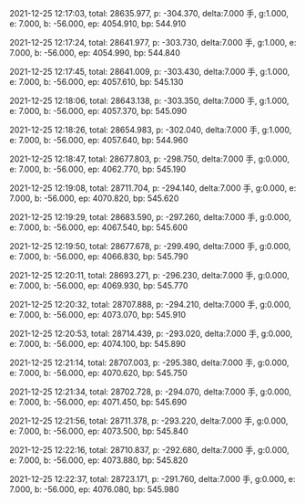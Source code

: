 2021-12-25 12:17:03, total: 28635.977, p: -304.370, delta:7.000 手, g:1.000, e: 7.000, b: -56.000, ep: 4054.910, bp: 544.910

2021-12-25 12:17:24, total: 28641.977, p: -303.730, delta:7.000 手, g:1.000, e: 7.000, b: -56.000, ep: 4054.990, bp: 544.840

2021-12-25 12:17:45, total: 28641.009, p: -303.430, delta:7.000 手, g:1.000, e: 7.000, b: -56.000, ep: 4057.610, bp: 545.130

2021-12-25 12:18:06, total: 28643.138, p: -303.350, delta:7.000 手, g:1.000, e: 7.000, b: -56.000, ep: 4057.370, bp: 545.090

2021-12-25 12:18:26, total: 28654.983, p: -302.040, delta:7.000 手, g:1.000, e: 7.000, b: -56.000, ep: 4057.640, bp: 544.960

2021-12-25 12:18:47, total: 28677.803, p: -298.750, delta:7.000 手, g:0.000, e: 7.000, b: -56.000, ep: 4062.770, bp: 545.190

2021-12-25 12:19:08, total: 28711.704, p: -294.140, delta:7.000 手, g:0.000, e: 7.000, b: -56.000, ep: 4070.820, bp: 545.620

2021-12-25 12:19:29, total: 28683.590, p: -297.260, delta:7.000 手, g:0.000, e: 7.000, b: -56.000, ep: 4067.540, bp: 545.600

2021-12-25 12:19:50, total: 28677.678, p: -299.490, delta:7.000 手, g:0.000, e: 7.000, b: -56.000, ep: 4066.830, bp: 545.790

2021-12-25 12:20:11, total: 28693.271, p: -296.230, delta:7.000 手, g:0.000, e: 7.000, b: -56.000, ep: 4069.930, bp: 545.770

2021-12-25 12:20:32, total: 28707.888, p: -294.210, delta:7.000 手, g:0.000, e: 7.000, b: -56.000, ep: 4073.070, bp: 545.910

2021-12-25 12:20:53, total: 28714.439, p: -293.020, delta:7.000 手, g:0.000, e: 7.000, b: -56.000, ep: 4074.100, bp: 545.890

2021-12-25 12:21:14, total: 28707.003, p: -295.380, delta:7.000 手, g:0.000, e: 7.000, b: -56.000, ep: 4070.620, bp: 545.750

2021-12-25 12:21:34, total: 28702.728, p: -294.070, delta:7.000 手, g:0.000, e: 7.000, b: -56.000, ep: 4071.450, bp: 545.690

2021-12-25 12:21:56, total: 28711.378, p: -293.220, delta:7.000 手, g:0.000, e: 7.000, b: -56.000, ep: 4073.500, bp: 545.840

2021-12-25 12:22:16, total: 28710.837, p: -292.680, delta:7.000 手, g:0.000, e: 7.000, b: -56.000, ep: 4073.880, bp: 545.820

2021-12-25 12:22:37, total: 28723.171, p: -291.760, delta:7.000 手, g:0.000, e: 7.000, b: -56.000, ep: 4076.080, bp: 545.980